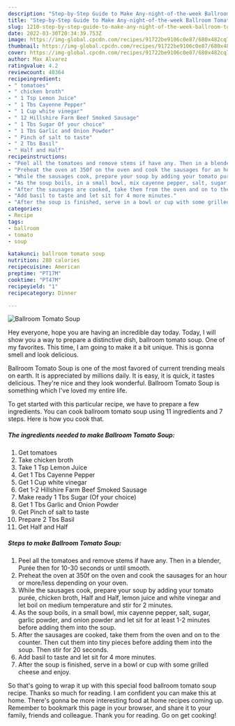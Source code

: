 ```yaml
---
description: "Step-by-Step Guide to Make Any-night-of-the-week Ballroom Tomato Soup"
title: "Step-by-Step Guide to Make Any-night-of-the-week Ballroom Tomato Soup"
slug: 1210-step-by-step-guide-to-make-any-night-of-the-week-ballroom-tomato-soup
date: 2022-03-30T20:34:39.753Z
image: https://img-global.cpcdn.com/recipes/91722be9106c0e87/680x482cq70/ballroom-tomato-soup-recipe-main-photo.jpg
thumbnail: https://img-global.cpcdn.com/recipes/91722be9106c0e87/680x482cq70/ballroom-tomato-soup-recipe-main-photo.jpg
cover: https://img-global.cpcdn.com/recipes/91722be9106c0e87/680x482cq70/ballroom-tomato-soup-recipe-main-photo.jpg
author: Max Alvarez
ratingvalue: 4.2
reviewcount: 40364
recipeingredient:
- " tomatoes"
- " chicken broth"
- " 1 Tsp Lemon Juice"
- " 1 Tbs Cayenne Pepper"
- " 1 Cup white vinegar"
- " 12 Hillshire Farm Beef Smoked Sausage"
- " 1 Tbs Sugar Of your choice"
- " 1 Tbs Garlic and Onion Powder"
- " Pinch of salt to taste"
- " 2 Tbs Basil"
- " Half and Half"
recipeinstructions:
- "Peel all the tomatoes and remove stems if have any. Then in a blender, Purée then for 10-30 seconds or until smooth."
- "Preheat the oven at 350f on the oven and cook the sausages for an hour or more/less depending on your oven."
- "While the sausages cook, prepare your soup by adding your tomato purée, chicken broth, Half and Half, lemon juice and white vinegar and let boil on medium temperature and stir for 2 minutes."
- "As the soup boils, in a small bowl, mix cayenne pepper, salt, sugar, garlic powder, and onion powder and let sit for at least 1-2 minutes before adding them into the soup."
- "After the sausages are cooked, take them from the oven and on to the counter. Then cut them into tiny pieces before adding them into the soup. Then stir for 20 seconds."
- "Add basil to taste and let sit for 4 more minutes."
- "After the soup is finished, serve in a bowl or cup with some grilled cheese and enjoy."
categories:
- Recipe
tags:
- ballroom
- tomato
- soup

katakunci: ballroom tomato soup 
nutrition: 280 calories
recipecuisine: American
preptime: "PT17M"
cooktime: "PT47M"
recipeyield: "1"
recipecategory: Dinner

---
```



![Ballroom Tomato Soup](https://img-global.cpcdn.com/recipes/91722be9106c0e87/680x482cq70/ballroom-tomato-soup-recipe-main-photo.jpg)

Hey everyone, hope you are having an incredible day today. Today, I will show you a way to prepare a distinctive dish, ballroom tomato soup. One of my favorites. This time, I am going to make it a bit unique. This is gonna smell and look delicious.



Ballroom Tomato Soup is one of the most favored of current trending meals on earth. It is appreciated by millions daily. It is easy, it is quick, it tastes delicious. They're nice and they look wonderful. Ballroom Tomato Soup is something which I've loved my entire life.


To get started with this particular recipe, we have to prepare a few ingredients. You can cook ballroom tomato soup using 11 ingredients and 7 steps. Here is how you cook that.

<!--inarticleads1-->

##### The ingredients needed to make Ballroom Tomato Soup:

1. Get  tomatoes
1. Take  chicken broth
1. Take  1 Tsp Lemon Juice
1. Get  1 Tbs Cayenne Pepper
1. Get  1 Cup white vinegar
1. Get  1-2 Hillshire Farm Beef Smoked Sausage
1. Make ready  1 Tbs Sugar (Of your choice)
1. Get  1 Tbs Garlic and Onion Powder
1. Get  Pinch of salt to taste
1. Prepare  2 Tbs Basil
1. Get  Half and Half




<!--inarticleads2-->

##### Steps to make Ballroom Tomato Soup:

1. Peel all the tomatoes and remove stems if have any. Then in a blender, Purée then for 10-30 seconds or until smooth.
1. Preheat the oven at 350f on the oven and cook the sausages for an hour or more/less depending on your oven.
1. While the sausages cook, prepare your soup by adding your tomato purée, chicken broth, Half and Half, lemon juice and white vinegar and let boil on medium temperature and stir for 2 minutes.
1. As the soup boils, in a small bowl, mix cayenne pepper, salt, sugar, garlic powder, and onion powder and let sit for at least 1-2 minutes before adding them into the soup.
1. After the sausages are cooked, take them from the oven and on to the counter. Then cut them into tiny pieces before adding them into the soup. Then stir for 20 seconds.
1. Add basil to taste and let sit for 4 more minutes.
1. After the soup is finished, serve in a bowl or cup with some grilled cheese and enjoy.




So that's going to wrap it up with this special food ballroom tomato soup recipe. Thanks so much for reading. I am confident you can make this at home. There's gonna be more interesting food at home recipes coming up. Remember to bookmark this page in your browser, and share it to your family, friends and colleague. Thank you for reading. Go on get cooking!
